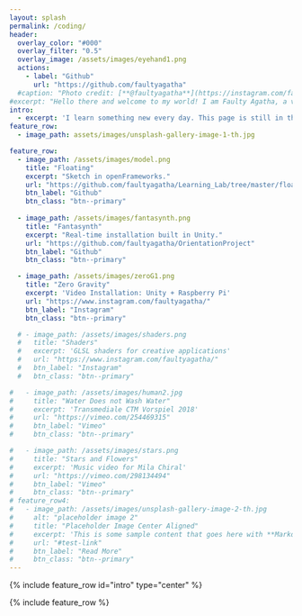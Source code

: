 ```yaml
---
layout: splash
permalink: /coding/
header:
  overlay_color: "#000"
  overlay_filter: "0.5"
  overlay_image: /assets/images/eyehand1.png
  actions:
    - label: "Github"
      url: "https://github.com/faultyagatha"
  #caption: "Photo credit: [**@faultyagatha**](https://instagram.com/faultyagatha/)"
#excerpt: "Hello there and welcome to my world! I am Faulty Agatha, a visual artist and creative technologist living in Berlin."
intro: 
  - excerpt: 'I learn something new every day. This page is still in the process of development.'
feature_row:
  - image_path: assets/images/unsplash-gallery-image-1-th.jpg

feature_row:
  - image_path: /assets/images/model.png
    title: "Floating"
    excerpt: "Sketch in openFrameworks."
    url: "https://github.com/faultyagatha/Learning_Lab/tree/master/floatingModel"
    btn_label: "Github"
    btn_class: "btn--primary"
  
  - image_path: /assets/images/fantasynth.png
    title: "Fantasynth"
    excerpt: "Real-time installation built in Unity."
    url: "https://github.com/faultyagatha/OrientationProject"
    btn_label: "Github"
    btn_class: "btn--primary"

  - image_path: /assets/images/zeroG1.png
    title: "Zero Gravity"
    excerpt: 'Video Installation: Unity + Raspberry Pi'
    url: "https://www.instagram.com/faultyagatha/"
    btn_label: "Instagram"
    btn_class: "btn--primary"

  # - image_path: /assets/images/shaders.png
  #   title: "Shaders"
  #   excerpt: 'GLSL shaders for creative applications'
  #   url: "https://www.instagram.com/faultyagatha/"
  #   btn_label: "Instagram"
  #   btn_class: "btn--primary"

#   - image_path: /assets/images/human2.jpg
#     title: "Water Does not Wash Water"
#     excerpt: 'Transmediale CTM Vorspiel 2018'
#     url: "https://vimeo.com/254469315"
#     btn_label: "Vimeo"
#     btn_class: "btn--primary"

#   - image_path: /assets/images/stars.png
#     title: "Stars and Flowers"
#     excerpt: 'Music video for Mila Chiral'
#     url: "https://vimeo.com/298134494"
#     btn_label: "Vimeo"
#     btn_class: "btn--primary"
# feature_row4:
#   - image_path: /assets/images/unsplash-gallery-image-2-th.jpg
#     alt: "placeholder image 2"
#     title: "Placeholder Image Center Aligned"
#     excerpt: 'This is some sample content that goes here with **Markdown** formatting. Centered with `type="center"`'
#     url: "#test-link"
#     btn_label: "Read More"
#     btn_class: "btn--primary"
---
```


{% include feature_row id="intro" type="center" %}

{% include feature_row %}

<!-- {% include feature_row id="feature_row2" type="right" %}

{% include feature_row id="feature_row3" type="center" %}

{% include feature_row id="feature_row4" type="center" %} -->